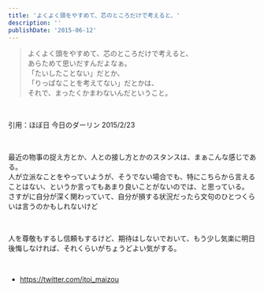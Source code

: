 ```yaml
---
title: 'よくよく頭をやすめて、芯のところだけで考えると、'
description: ''
publishDate: '2015-06-12'
---
```


<blockquote><p>
よくよく頭をやすめて、芯のところだけで考えると、<br>
あらためて思いだすんだよなぁ。<br>
「たいしたことない」だとか、<br>
「りっぱなことを考えてない」だとかは、<br>
それで、まったくかまわないんだということ。
</p></blockquote>
<p>&nbsp;</p>
<p>引用：ほぼ日 今日のダーリン 2015/2/23</p>
<p>&nbsp;</p>
<p>最近の物事の捉え方とか、人との接し方とかのスタンスは、まぁこんな感じである。<br>
人が立派なことをやっていようが、そうでない場合でも、特にこちらから言えることはない、というか言ってもあまり良いことがないのでは、と思っている。<br>
さすがに自分が深く関わっていて、自分が損する状況だったら文句のひとつくらいは言うのかもしれないけど</p>
<p>&nbsp;</p>
<p>人を尊敬もするし信頼もするけど、期待はしないでおいて、もう少し気楽に明日後悔しなければ、それくらいがちょうどよい気がする。</p>
<p>&nbsp;</p>
<ul>
<li><a href="https://twitter.com/itoi_maizou">https://twitter.com/itoi_maizou</a></li>
</ul>

